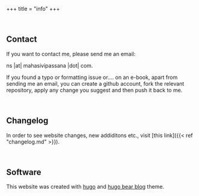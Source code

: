 +++
title = "info"
+++


&nbsp;
## Contact

If you want to contact me, please send me an email: 

ns |at| mahasivipassana |dot| com. 


If you found a typo or formatting issue or.... on an e-book, apart from sending me an email, you can create a github account, fork the relevant repository, apply any change you suggest and then push it back to me.


&nbsp;
## Changelog

In order to see website changes, new addiditons etc., visit [this link]({{< ref "changelog.md" >}}).


&nbsp;
## Software

This website was created with [hugo](https://gohugo.io/) and  [hugo bear blog](https://github.com/janraasch/hugo-bearblog) theme.
